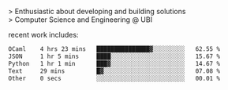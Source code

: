 
<!--<img width="1415" height="100" alt="blu" src="https://github.com/rdsilva01/rdsilva01/assets/101207588/deb060e5-d035-4f09-b511-e3f50605b207">-->

\> Enthusiastic about developing and building solutions <br>
\> Computer Science and Engineering @ UBI

<!-- <a href="https://www.rodrigosilva.live/">personal website</a> 🏁 -->

<!-- ![](https://komarev.com/ghpvc/?username=rdsilva01) -->

recent work includes:
<!--START_SECTION:waka-->

```txt
OCaml    4 hrs 23 mins   ███████████████▓░░░░░░░░░   62.55 %
JSON     1 hr 5 mins     ████░░░░░░░░░░░░░░░░░░░░░   15.67 %
Python   1 hr 1 min      ███▓░░░░░░░░░░░░░░░░░░░░░   14.67 %
Text     29 mins         █▓░░░░░░░░░░░░░░░░░░░░░░░   07.08 %
Other    0 secs          ░░░░░░░░░░░░░░░░░░░░░░░░░   00.01 %
```

<!--END_SECTION:waka-->

